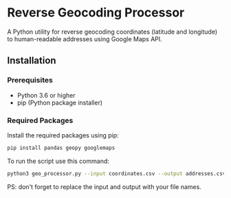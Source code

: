 # Reverse Geocoding Processor

A Python utility for reverse geocoding coordinates (latitude and longitude) to human-readable addresses using Google Maps API.

## Installation

### Prerequisites

- Python 3.6 or higher
- pip (Python package installer)

### Required Packages

Install the required packages using pip:

```bash
pip install pandas geopy googlemaps

```

To run the script use this command:

```bash
python3 geo_processor.py --input coordinates.csv --output addresses.csv --api-key [GMAPS API KEY]
```

PS: don't forget to replace the input and output with your file names.